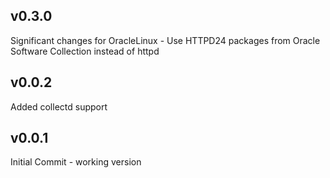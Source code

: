 v0.3.0
---------------------------
Significant changes for OracleLinux - Use HTTPD24 packages from Oracle Software Collection instead of httpd

v0.0.2
---------------------------
Added collectd support

v0.0.1
---------------------------
Initial Commit - working version
